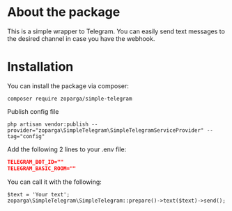 # About the package

This is a simple wrapper to Telegram.
You can easily send text messages to the desired channel in case you have the webhook.

# Installation
You can install the package via composer:

```composer require zoparga/simple-telegram```

Publish config file

```php artisan vendor:publish --provider="zoparga\SimpleTelegram\SimpleTelegramServiceProvider" --tag="config"```

Add the following 2 lines to your .env file:
```json
TELEGRAM_BOT_ID=""
TELEGRAM_BASIC_ROOM=""
``` 

You can call it with the following:

```
$text = 'Your text';
zoparga\SimpleTelegram\SimpleTelegram::prepare()->text($text)->send();

```
